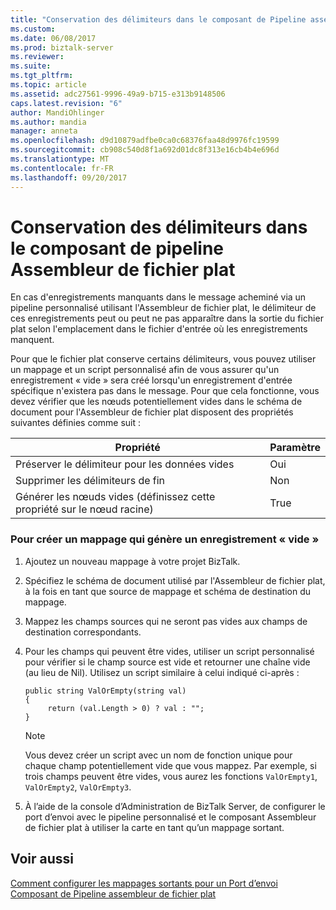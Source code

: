 ```yaml
---
title: "Conservation des délimiteurs dans le composant de Pipeline assembleur fichier plat | Documents Microsoft"
ms.custom: 
ms.date: 06/08/2017
ms.prod: biztalk-server
ms.reviewer: 
ms.suite: 
ms.tgt_pltfrm: 
ms.topic: article
ms.assetid: adc27561-9996-49a9-b715-e313b9148506
caps.latest.revision: "6"
author: MandiOhlinger
ms.author: mandia
manager: anneta
ms.openlocfilehash: d9d10879adfbe0ca0c68376faa48d9976fc19599
ms.sourcegitcommit: cb908c540d8f1a692d01dc8f313e16cb4b4e696d
ms.translationtype: MT
ms.contentlocale: fr-FR
ms.lasthandoff: 09/20/2017
---
```

# <a name="retaining-delimiters-in-the-flat-file-assembler-pipeline-component"></a>Conservation des délimiteurs dans le composant de pipeline Assembleur de fichier plat
En cas d'enregistrements manquants dans le message acheminé via un pipeline personnalisé utilisant l'Assembleur de fichier plat, le délimiteur de ces enregistrements peut ou peut ne pas apparaître dans la sortie du fichier plat selon l'emplacement dans le fichier d'entrée où les enregistrements manquent.  
  
 Pour que le fichier plat conserve certains délimiteurs, vous pouvez utiliser un mappage et un script personnalisé afin de vous assurer qu'un enregistrement « vide » sera créé lorsqu'un enregistrement d'entrée spécifique n'existera pas dans le message. Pour que cela fonctionne, vous devez vérifier que les nœuds potentiellement vides dans le schéma de document pour l'Assembleur de fichier plat disposent des propriétés suivantes définies comme suit :  
  
|Propriété|Paramètre|  
|--------------|-------------|  
|Préserver le délimiteur pour les données vides|Oui|  
|Supprimer les délimiteurs de fin|Non|  
|Générer les nœuds vides (définissez cette propriété sur le nœud racine)|True|  
  
### <a name="to-create-a-map-that-creates-an-empty-record"></a>Pour créer un mappage qui génère un enregistrement « vide »  
  
1.  Ajoutez un nouveau mappage à votre projet BizTalk.  
  
2.  Spécifiez le schéma de document utilisé par l'Assembleur de fichier plat, à la fois en tant que source de mappage et schéma de destination du mappage.  
  
3.  Mappez les champs sources qui ne seront pas vides aux champs de destination correspondants.  
  
4.  Pour les champs qui peuvent être vides, utiliser un script personnalisé pour vérifier si le champ source est vide et retourner une chaîne vide (au lieu de Nil). Utilisez un script similaire à celui indiqué ci-après :  
  
    ```  
    public string ValOrEmpty(string val)  
    {  
         return (val.Length > 0) ? val : "";  
    }  
    ```  
  
    > [!NOTE]
    >  Vous devez créer un script avec un nom de fonction unique pour chaque champ potentiellement vide que vous mappez. Par exemple, si trois champs peuvent être vides, vous aurez les fonctions `ValOrEmpty1`, `ValOrEmpty2`, `ValOrEmpty3`.  
  
5.  À l’aide de la console d’Administration de BizTalk Server, de configurer le port d’envoi avec le pipeline personnalisé et le composant Assembleur de fichier plat à utiliser la carte en tant qu’un mappage sortant.  
  
## <a name="see-also"></a>Voir aussi  
 [Comment configurer les mappages sortants pour un Port d’envoi](../core/how-to-configure-outbound-maps-for-a-send-port.md)   
 [Composant de Pipeline assembleur de fichier plat](../core/flat-file-assembler-pipeline-component.md)